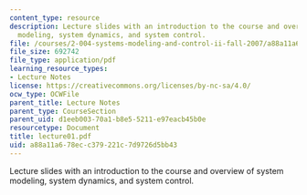 ```yaml
---
content_type: resource
description: Lecture slides with an introduction to the course and overview of system
  modeling, system dynamics, and system control.
file: /courses/2-004-systems-modeling-and-control-ii-fall-2007/a88a11a678ecc379221c7d9726d5bb43_lecture01.pdf
file_size: 692742
file_type: application/pdf
learning_resource_types:
- Lecture Notes
license: https://creativecommons.org/licenses/by-nc-sa/4.0/
ocw_type: OCWFile
parent_title: Lecture Notes
parent_type: CourseSection
parent_uid: d1eeb003-70a1-b8e5-5211-e97eacb45b0e
resourcetype: Document
title: lecture01.pdf
uid: a88a11a6-78ec-c379-221c-7d9726d5bb43
---
```

Lecture slides with an introduction to the course and overview of system modeling, system dynamics, and system control.